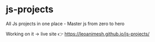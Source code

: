 # js-projects
All Js projects in one place - Master js from zero to hero

Working on it -> live site 👉 https://leoanimesh.github.io/js-projects/
